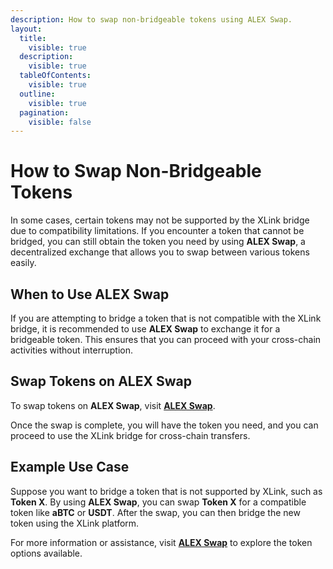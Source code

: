```yaml
---
description: How to swap non-bridgeable tokens using ALEX Swap.
layout:
  title:
    visible: true
  description:
    visible: true
  tableOfContents:
    visible: true
  outline:
    visible: true
  pagination:
    visible: false
---
```


# How to Swap Non-Bridgeable Tokens

In some cases, certain tokens may not be supported by the XLink bridge due to compatibility limitations. If you encounter a token that cannot be bridged, you can still obtain the token you need by using **ALEX Swap**, a decentralized exchange that allows you to swap between various tokens easily.

## When to Use ALEX Swap

If you are attempting to bridge a token that is not compatible with the XLink bridge, it is recommended to use **ALEX Swap** to exchange it for a bridgeable token. This ensures that you can proceed with your cross-chain activities without interruption.

## Swap Tokens on ALEX Swap

To swap tokens on **ALEX Swap**, visit [**ALEX Swap**](https://app.alexlab.co/swap).

Once the swap is complete, you will have the token you need, and you can proceed to use the XLink bridge for cross-chain transfers.

## Example Use Case

Suppose you want to bridge a token that is not supported by XLink, such as **Token X**. By using **ALEX Swap**, you can swap **Token X** for a compatible token like **aBTC** or **USDT**. After the swap, you can then bridge the new token using the XLink platform.

For more information or assistance, visit [**ALEX Swap**](https://app.alexlab.co/swap) to explore the token options available.